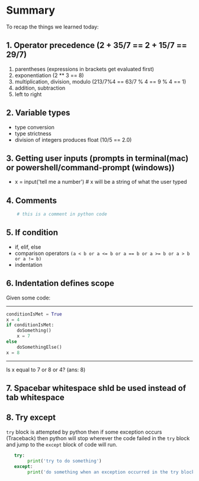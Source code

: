 # Summary

To recap the things we learned today:

## 1. Operator precedence (2 + 35/7 == 2 + 15/7 == 29/7)

   1) parentheses (expressions in brackets get evaluated first)
   2) exponentiation (2 ** 3 == 8)
   3) multiplication, division, modulo (213/7%4 == 63/7 % 4 == 9 % 4 == 1)
   4) addition, subtraction
   5) left to right

## 2. Variable types

- type conversion
- type strictness
- division of integers produces float (10/5 == 2.0)

## 3. Getting user inputs (prompts in terminal(mac) or powershell/command-prompt (windows))

- x = input('tell me a number') # x will be a string of what the user typed

## 4. Comments

```python
    # this is a comment in python code
```

## 5. If condition

- if, elif, else
- comparison operators `(a < b or a <= b or a == b or a >= b or a > b or a != b)`
- indentation

## 6. Indentation defines scope

Given some code:

-------------------------------------------

```python
conditionIsMet = True
x = 4
if conditionIsMet:
    doSomething()
    x = 7
else
    doSomethingElse()
x = 8
```

-------------------------------------------
Is x equal to 7 or 8 or 4? (ans: 8)

## 7. Spacebar whitespace shld be used instead of tab whitespace

## 8. Try except

`try` block is attempted by python then if some exception occurs (Traceback) then python will stop wherever the code failed in the `try` block and jump to the `except` block of code will run.

```python
   try:
        print('try to do something')
   except:
        print('do something when an exception occurred in the try block')
```

